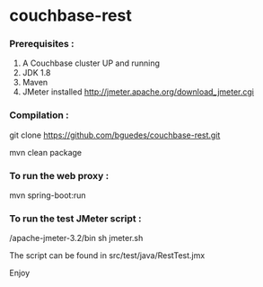 # couchbase-rest

### Prerequisites :

1. A Couchbase cluster UP and running
2. JDK 1.8
3. Maven
3. JMeter installed <http://jmeter.apache.org/download_jmeter.cgi>

### Compilation :

git clone https://github.com/bguedes/couchbase-rest.git

mvn clean package

### To run the web proxy :

mvn spring-boot:run

### To run the test JMeter script :

/apache-jmeter-3.2/bin
sh jmeter.sh

The script can be found in src/test/java/RestTest.jmx

Enjoy
